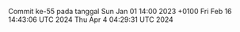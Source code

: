 Commit ke-55 pada tanggal Sun Jan 01 14:00 2023 +0100
Fri Feb 16 14:43:06 UTC 2024
Thu Apr  4 04:29:31 UTC 2024
